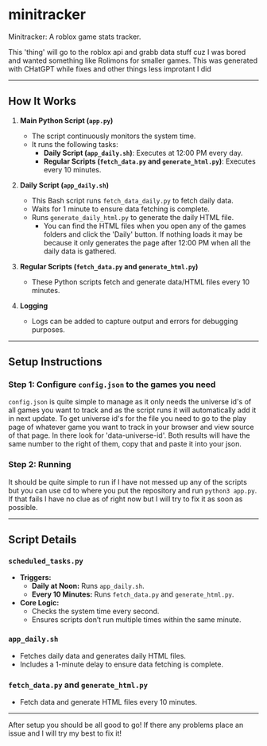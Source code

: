 # minitracker
Minitracker: A roblox game stats tracker.


This 'thing' will go to the roblox api and grabb data stuff cuz I was bored and wanted something like Rolimons for smaller games.
This was generated with CHatGPT while fixes and other things less improtant I did

---

## How It Works

1. **Main Python Script (`app.py`)**
   - The script continuously monitors the system time.
   - It runs the following tasks:
     - **Daily Script (`app_daily.sh`)**: Executes at 12:00 PM every day.
     - **Regular Scripts (`fetch_data.py` and `generate_html.py`)**: Executes every 10 minutes.

2. **Daily Script (`app_daily.sh`)**
   - This Bash script runs `fetch_data_daily.py` to fetch daily data.
   - Waits for 1 minute to ensure data fetching is complete.
   - Runs `generate_daily_html.py` to generate the daily HTML file.
     - You can find the HTML files when you open any of the games folders and click the 'Daily' button. If nothing loads it may be because it only generates the page after 12:00 PM when all the daily data is gathered.

3. **Regular Scripts (`fetch_data.py` and `generate_html.py`)**
   - These Python scripts fetch and generate data/HTML files every 10 minutes.

4. **Logging**
   - Logs can be added to capture output and errors for debugging purposes.

---

## Setup Instructions

### Step 1: Configure `config.json` to the games you need
`config.json` is quite simple to manage as it only needs the universe id's of all games you want to track and as the script runs it will automatically add it in next update.
To get universe id's for the file you need to go to the play page of whatever game you want to track in your browser and view source of that page. In there look for 'data-universe-id'. Both results will have the same number to the right of them, copy that and paste it into your json.


### Step 2: Running
It should be quite simple to run if I have not messed up any of the scripts but you can use cd to where you put the repository and run ```python3 app.py```. If that fails I have no clue as of right now but I will try to fix it as soon as possible.

---

## Script Details

### `scheduled_tasks.py`
- **Triggers:**
  - **Daily at Noon:** Runs `app_daily.sh`.
  - **Every 10 Minutes:** Runs `fetch_data.py` and `generate_html.py`.
- **Core Logic:**
  - Checks the system time every second.
  - Ensures scripts don’t run multiple times within the same minute.

### `app_daily.sh`
- Fetches daily data and generates daily HTML files.
- Includes a 1-minute delay to ensure data fetching is complete.

### `fetch_data.py` and `generate_html.py`
- Fetch data and generate HTML files every 10 minutes.

---

After setup you should be all good to go! 
If there any problems place an issue and I will try my best to fix it!
